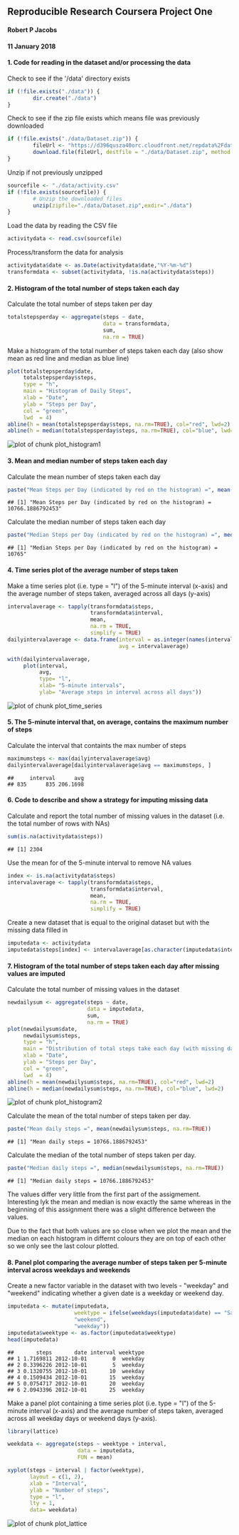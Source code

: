 
## Reproducible Research Coursera Project One

#### Robert P Jacobs

#### 11 January 2018





#### 1. Code for reading in the dataset and/or processing the data

Check to see if the '/data' directory exists


```r
if (!file.exists("./data")) { 
        dir.create("./data")
} 
```

Check to see if the zip file exists which means file was previously downloaded


```r
if (!file.exists("./data/Dataset.zip")) {
        fileUrl <- "https://d396qusza40orc.cloudfront.net/repdata%2Fdata%2Factivity.zip"
        download.file(fileUrl, destfile = "./data/Dataset.zip", method = "libcurl")
}
```

Unzip if not previously  unzipped


```r
sourcefile <- "./data/activity.csv"
if (!file.exists(sourcefile)) {
        # Unzip the downloaded files
        unzip(zipfile="./data/Dataset.zip",exdir="./data")
}
```

Load the data by reading the CSV file


```r
activitydata <- read.csv(sourcefile)
```

Process/transform the data for analysis


```r
activitydata$date <- as.Date(activitydata$date,"%Y-%m-%d")
transformdata <- subset(activitydata, !is.na(activitydata$steps))
```

#### 2. Histogram of the total number of steps taken each day

Calculate the total number of steps taken per day


```r
totalstepsperday <- aggregate(steps ~ date,
                              data = transformdata,
                              sum,
                              na.rm = TRUE)
```

Make a histogram of the total number of steps taken each day (also show mean as red line and median as blue line)


```r
plot(totalstepsperday$date, 
     totalstepsperday$steps, 
     type = "h", 
     main = "Histogram of Daily Steps", 
     xlab = "Date", 
     ylab = "Steps per Day", 
     col = "green", 
     lwd  = 4)
abline(h = mean(totalstepsperday$steps, na.rm=TRUE), col="red", lwd=2)
abline(h = median(totalstepsperday$steps, na.rm=TRUE), col="blue", lwd=2)
```

![plot of chunk plot_histogram1](figure/plot_histogram1-1.png)

#### 3. Mean and median number of steps taken each day

Calculate the mean number of steps taken each day


```r
paste("Mean Steps per Day (indicated by red on the histogram) =", mean(totalstepsperday$steps, na.rm = TRUE))
```

```
## [1] "Mean Steps per Day (indicated by red on the histogram) = 10766.1886792453"
```

Calculate the median number of steps taken each day


```r
paste("Median Steps per Day (indicated by red on the histogram) =", median(totalstepsperday$steps, na.rm = TRUE))
```

```
## [1] "Median Steps per Day (indicated by red on the histogram) = 10765"
```

#### 4. Time series plot of the average number of steps taken

Make a time series plot (i.e. type = "l") of the 5-minute interval (x-axis) and the average number of steps taken, averaged across all days (y-axis)


```r
intervalaverage <- tapply(transformdata$steps,
                          transformdata$interval,
                          mean,
                          na.rm = TRUE,
                          simplify = TRUE)
dailyintervalaverage <- data.frame(interval = as.integer(names(intervalaverage)),
                                   avg = intervalaverage)

with(dailyintervalaverage,
     plot(interval,
          avg,
          type= "l",
          xlab= "5-minute intervals",
          ylab= "Average steps in interval across all days"))
```

![plot of chunk plot_time_series](figure/plot_time_series-1.png)

#### 5. The 5-minute interval that, on average, contains the maximum number of steps

Calculate the interval that containts the max number of steps


```r
maximumsteps <- max(dailyintervalaverage$avg)
dailyintervalaverage[dailyintervalaverage$avg == maximumsteps, ]
```

```
##     interval      avg
## 835      835 206.1698
```

#### 6. Code to describe and show a strategy for imputing missing data

Calculate and report the total number of missing values in the dataset (i.e. the total number of rows with NAs)


```r
sum(is.na(activitydata$steps))
```

```
## [1] 2304
```

Use the mean for of the 5-minute interval to remove NA values


```r
index <- is.na(activitydata$steps)
intervalaverage <- tapply(transformdata$steps, 
                          transformdata$interval, 
                          mean, 
                          na.rm = TRUE, 
                          simplify = TRUE)
```

Create a new dataset that is equal to the original dataset but with the missing data filled in


```r
imputedata <- activitydata
imputedata$steps[index] <- intervalaverage[as.character(imputedata$interval[index])]
```

#### 7. Histogram of the total number of steps taken each day after missing values are imputed

Calculate the total number of missing values in the dataset


```r
newdailysum <- aggregate(steps ~ date,
                         data = imputedata,
                         sum,
                         na.rm = TRUE)
plot(newdailysum$date, 
     newdailysum$steps, 
     type = "h", 
     main = "Distribution of total steps take each day (with missing data imputed)", 
     xlab = "Date", 
     ylab = "Steps per Day", 
     col = "green", 
     lwd  = 4)
abline(h = mean(newdailysum$steps, na.rm=TRUE), col="red", lwd=2)
abline(h = median(newdailysum$steps, na.rm=TRUE), col="blue", lwd=2)
```

![plot of chunk plot_histogram2](figure/plot_histogram2-1.png)

Calculate the mean of the total number of steps taken per day. 


```r
paste("Mean daily steps =", mean(newdailysum$steps, na.rm=TRUE))
```

```
## [1] "Mean daily steps = 10766.1886792453"
```

Calculate the median of the total number of steps taken per day. 


```r
paste("Median daily steps =", median(newdailysum$steps, na.rm=TRUE))
```

```
## [1] "Median daily steps = 10766.1886792453"
```

The values differ very little from the first part of the assigmement. Interesting lyk the mean and median is now exactly the same whereas in the beginning of this assignment there was a slight difference between the values.

Due to the fact that both values are so close when we plot the mean and the median on each histogram in differnt colours they are on top of each other so we only see the last colour plotted.

#### 8. Panel plot comparing the average number of steps taken per 5-minute interval across weekdays and weekends

Create a new factor variable in the dataset with two levels - "weekday" and "weekend" indicating whether a given date is a weekday or weekend day.


```r
imputedata <- mutate(imputedata, 
                     weektype = ifelse(weekdays(imputedata$date) == "Saturday" | weekdays(imputedata$date) == "Sunday", 
                     "weekend",
                     "weekday"))
imputedata$weektype <- as.factor(imputedata$weektype)
head(imputedata)
```

```
##       steps       date interval weektype
## 1 1.7169811 2012-10-01        0  weekday
## 2 0.3396226 2012-10-01        5  weekday
## 3 0.1320755 2012-10-01       10  weekday
## 4 0.1509434 2012-10-01       15  weekday
## 5 0.0754717 2012-10-01       20  weekday
## 6 2.0943396 2012-10-01       25  weekday
```

Make a panel plot containing a time series plot (i.e. type = "l") of the 5-minute interval (x-axis) and the average number of steps taken, averaged across all weekday days or weekend days (y-axis). 


```r
library(lattice)

weekdata <- aggregate(steps ~ weektype + interval, 
                      data = imputedata, 
                      FUN = mean)

xyplot(steps ~ interval | factor(weektype),
       layout = c(1, 2),
       xlab = "Interval",
       ylab = "Number of steps",
       type = "l",
       lty = 1,
       data= weekdata)
```

![plot of chunk plot_lattice](figure/plot_lattice-1.png)
